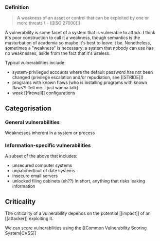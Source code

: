 ### Definition
>A weakness of an asset or control that can be exploited by one or more threats 
>\ - ([[ISO 27000]])

A vulnerability is some facet of a system that is vulnerable to attack. I think it's poor construction to call it a weakness, though semantics is the masturbation of academia so maybe it's best to leave it be. Nonetheless, sometimes a "weakness" is necessary: a system that nobody can use has no weaknesses, aside from the fact that it's useless.

Typical vulnerabilities include:
- system-privileged accounts where the default password has not been changed (privilege escalation and/or repudiation, see [[STRIDE]])
- programs with known flaws (who is installing programs with known flaws?! Tell me. I just wanna talk)
- weak [[firewall]] configurations

## Categorisation
### General vulnerabilities
Weaknesses inherent in a system or process

### Information-specific vulnerabilities
A subset of the above that includes:
- unsecured computer systems
- unpatched/out of date systems
- insecure email servers
- unlocked filing cabinets (eh??)
In short, anything that risks leaking information

## Criticality
The criticality of a vulnerability depends on the potential [[impact]] of an [[attacker]] exploiting it.

We can score vulnerabilities using the [[Common Vulnerability Scoring System|CVSS]]